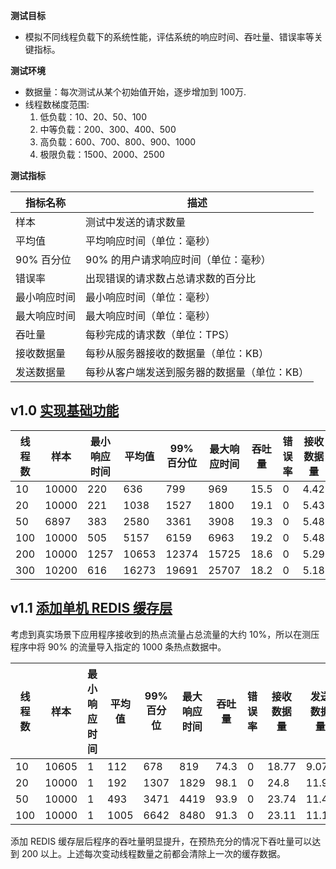 **测试目标**

- 模拟不同线程负载下的系统性能，评估系统的响应时间、吞吐量、错误率等关键指标。

**测试环境**

- 数据量：每次测试从某个初始值开始，逐步增加到 100万.
- 线程数梯度范围:
    1. 低负载：10、20、50、100
    2. 中等负载：200、300、400、500
    3. 高负载：600、700、800、900、1000
    4. 极限负载：1500、2000、2500

**测试指标**

| 指标名称    | 描述                      |
|---------|-------------------------|
| 样本      | 测试中发送的请求数量              |
| 平均值     | 平均响应时间（单位：毫秒）           |
| 90% 百分位 | 90% 的用户请求响应时间（单位：毫秒）    |
| 错误率     | 出现错误的请求数占总请求数的百分比       |
| 最小响应时间  | 最小响应时间（单位：毫秒）           |
| 最大响应时间  | 最大响应时间（单位：毫秒）           |
| 吞吐量     | 每秒完成的请求数（单位：TPS）        |
| 接收数据量   | 每秒从服务器接收的数据量（单位：KB）     |
| 发送数据量   | 每秒从客户端发送到服务器的数据量（单位：KB） |

## v1.0 [实现基础功能](https://github.com/gaotianchi/shorten/releases/tag/v1.0)

| 线程数 | 样本    | 最小响应时间 | 平均值   | 99% 百分位 | 最大响应时间 | 吞吐量  | 错误率 | 接收数据量 | 发送数据量 |
|-----|-------|--------|-------|---------|--------|------|-----|-------|-------|
| 10  | 10000 | 220    | 636   | 799     | 969    | 15.5 | 0   | 4.42  | 1.92  |
| 20  | 10000 | 221    | 1038  | 1527    | 1800   | 19.1 | 0   | 5.43  | 2.35  |
| 50  | 6897  | 383    | 2580  | 3361    | 3908   | 19.3 | 0   | 5.48  | 2.38  |
| 100 | 10000 | 505    | 5157  | 6159    | 6963   | 19.2 | 0   | 5.48  | 2.38  |
| 200 | 10000 | 1257   | 10653 | 12374   | 15725  | 18.6 | 0   | 5.29  | 2.30  |
| 300 | 10200 | 616    | 16273 | 19691   | 25707  | 18.2 | 0   | 5.18  | 2.25  |

## v1.1 [添加单机 REDIS 缓存层](https://github.com/gaotianchi/shorten/releases/tag/v1.1)

考虑到真实场景下应用程序接收到的热点流量占总流量的大约 10%，所以在测压程序中将 90% 的流量导入指定的 1000 条热点数据中。

| 线程数 | 样本    | 最小响应时间 | 平均值  | 99% 百分位 | 最大响应时间 | 吞吐量  | 错误率 | 接收数据量 | 发送数据量 |
|-----|-------|--------|------|---------|--------|------|-----|-------|-------|
| 10  | 10605 | 1      | 112  | 678     | 819    | 74.3 | 0   | 18.77 | 9.07  |
| 20  | 10000 | 1      | 192  | 1307    | 1829   | 98.1 | 0   | 24.8  | 11.99 |
| 50  | 10000 | 1      | 493  | 3471    | 4419   | 93.9 | 0   | 23.74 | 11.47 |
| 100 | 10000 | 1      | 1005 | 6642    | 8480   | 91.3 | 0   | 23.11 | 11.16 |

添加 REDIS 缓存层后程序的吞吐量明显提升，在预热充分的情况下吞吐量可以达到 200 以上。上述每次变动线程数量之前都会清除上一次的缓存数据。